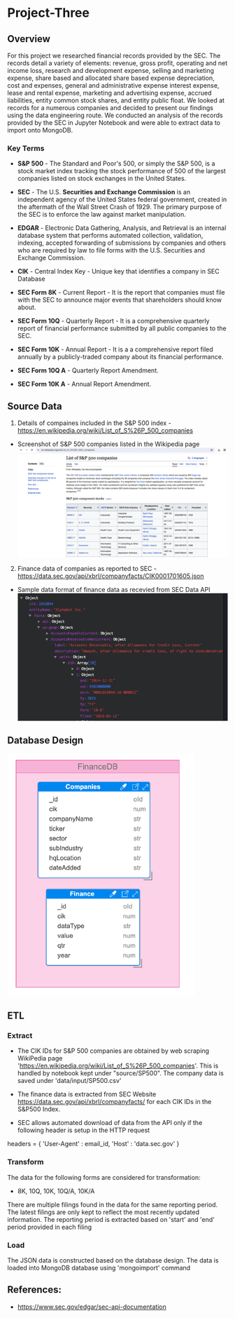 # Project-Three

## Overview
For this project we researched financial records provided by the SEC. The records detail a variety of elements: revenue, gross profit, operating and net income loss, research and development expense, selling and marketing expense, share based and allocated share based expense depreciation, cost and expenses, general and administrative expense interest expense, lease and rental expense, marketing and advertising expense, accrued liabilities, entity common stock shares, and entity public float. We looked at records for a numerous companies and decided to present our findings using the data engineering route. We conducted an analysis of the records provided by the SEC in Jupyter Notebook and were able to extract data to import onto MongoDB.

### Key Terms 

* **S&P 500** - The Standard and Poor's 500, or simply the S&P 500, is a stock market index tracking the stock performance of 500 of the largest companies listed on stock exchanges in the United States.

* **SEC** - The U.S. **Securities and Exchange Commission** is an independent agency of the United States federal government, created in the aftermath of the Wall Street Crash of 1929. The primary purpose of the SEC is to enforce the law against market manipulation.

* **EDGAR** - Electronic Data Gathering, Analysis, and Retrieval is an internal database system that performs automated collection, validation, indexing, accepted forwarding of submissions by companies and others who are required by law to file forms with the U.S. Securities and Exchange Commission.

* **CIK** - Central Index Key - Unique key that identifies a company in SEC Database

* **SEC Form 8K** - Current Report - It is the report that companies must file with the SEC to announce major events that shareholders should know about. 

* **SEC Form 10Q** - Quarterly Report - It is a comprehensive quarterly report of financial performance submitted by all public companies to the SEC.

* **SEC Form 10K** - Annual Report - It is a a comprehensive report filed annually by a publicly-traded company about its financial performance.

* **SEC Form 10Q A** - Quarterly Report Amendment. 

* **SEC Form 10K A** - Annual Report Amendment.  
 

## Source Data
1. Details of compaines included in the S&P 500 index - https://en.wikipedia.org/wiki/List_of_S%26P_500_companies   

* Screenshot of S&P 500 companies listed in the Wikipedia page
![Image Info](./source/SP500/SP500_SourceData.png)

2. Finance data of companies as reported to SEC - https://data.sec.gov/api/xbrl/companyfacts/CIK0001701605.json 

* Sample data format of finance data as recevied from SEC Data API
![Image Info](./source/etl/image.png)

## Database Design 
![Image Info](./design/Database_Design.png)

## ETL

### Extract

* The CIK IDs for S&P 500 companies are obtained by web scraping WikiPedia page 'https://en.wikipedia.org/wiki/List_of_S%26P_500_companies'. This is handled by notebook kept under "source/SP500". The company data is saved under 'data/input/SP500.csv'

* The finance data is extracted from SEC Website https://data.sec.gov/api/xbrl/companyfacts/ for each CIK IDs in the S&P500 Index. 

* SEC allows automated download of data from the API only if the following header is setup in the HTTP request

headers = {
    'User-Agent' : email_id,
    'Host' : 'data.sec.gov'
}

### Transform

The data for the following forms are considered for transformation:
* 8K, 10Q, 10K, 10Q/A, 10K/A 

There are multiple filings found in the data for the same reporting period. The latest filings are only kept to reflect the most recently updated information. The reporting period is extracted based on 'start' and 'end' period provided in each filing

### Load
The JSON data is constructed based on the database design. The data is loaded into MongoDB database using 'mongoimport' command

## References:
* https://www.sec.gov/edgar/sec-api-documentation


